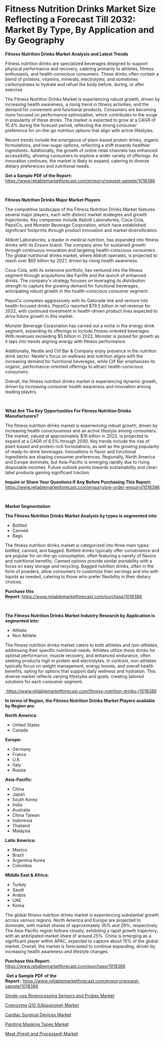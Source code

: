 <p><h1>Fitness Nutrition Drinks Market Size Reflecting a Forecast Till 2032: Market By Type, By Application and By Geography</h1></p><p><strong>Fitness Nutrition Drinks Market Analysis and Latest Trends</strong></p>
<p><p>Fitness nutrition drinks are specialized beverages designed to support physical performance and recovery, catering primarily to athletes, fitness enthusiasts, and health-conscious consumers. These drinks often contain a blend of proteins, vitamins, minerals, electrolytes, and sometimes carbohydrates to hydrate and refuel the body before, during, or after exercise.</p><p>The Fitness Nutrition Drinks Market is experiencing robust growth, driven by increasing health awareness, a rising trend in fitness activities, and the demand for convenient and functional products. Consumers are becoming more focused on performance optimization, which contributes to the surge in popularity of these drinks. The market is expected to grow at a CAGR of 10.4% during the forecast period, reflecting the strong consumer preference for on-the-go nutrition options that align with active lifestyles.</p><p>Recent trends include the emergence of plant-based protein drinks, organic formulations, and low-sugar options, reflecting a shift towards healthier ingredients. Additionally, the growth of online retail channels has enhanced accessibility, allowing consumers to explore a wider variety of offerings. As innovation continues, the market is likely to expand, catering to diverse dietary preferences and nutritional needs.</p></p>
<p><strong>Get a Sample PDF of the Report:&nbsp;</strong> <a href="https://www.reliablemarketforecast.com/enquiry/request-sample/1018386?utm_campaign=1167&utm_medium=2&utm_source=Github&utm_content=ia&utm_term=21032025&utm_id=fitness-nutrition-drinks">https://www.reliablemarketforecast.com/enquiry/request-sample/1018386</a></p>
<p>&nbsp;</p>
<p><strong>Fitness Nutrition Drinks Major Market Players</strong></p>
<p><p>The competitive landscape of the Fitness Nutrition Drinks Market features several major players, each with distinct market strategies and growth trajectories. Key companies include Abbott Laboratories, Coca-Cola, PepsiCo, and Monster Beverage Corporation, which have established significant footprints through product innovation and market diversification.</p><p>Abbott Laboratories, a leader in medical nutrition, has expanded into fitness drinks with its Ensure brand. The company aims for sustained growth through continuous innovation and targeting health-conscious consumers. The global nutritional drinks market, where Abbott operates, is projected to reach over $65 billion by 2027, driven by rising health awareness.</p><p>Coca-Cola, with its extensive portfolio, has ventured into the fitness segment through acquisitions like Fairlife and the launch of enhanced drinks. The company's strategy focuses on leveraging its distribution strength to capture the growing demand for functional beverages, anticipating robust growth in the health-conscious consumer segment.</p><p>PepsiCo competes aggressively with its Gatorade line and venture into health-focused drinks. PepsiCo reported $79.5 billion in net revenue for 2022, with continued investment in health-driven product lines expected to drive future growth in this market.</p><p>Monster Beverage Corporation has carved out a niche in the energy drink segment, expanding its offerings to include fitness-oriented beverages. With revenues exceeding $5 billion in 2022, Monster is poised for growth as it taps into trends aligning energy with fitness performance.</p><p>Additionally, Nestle and Clif Bar & Company enjoy presence in the nutrition drink sector. Nestle's focus on wellness and nutrition aligns with the increasing demand for functional beverages, while Clif Bar emphasizes its organic, performance-oriented offerings to attract health-conscious consumers.</p><p>Overall, the fitness nutrition drinks market is experiencing dynamic growth, driven by increasing consumer health awareness and innovation among leading players.</p></p>
<p>&nbsp;</p>
<p><strong>What Are The Key Opportunities For Fitness Nutrition Drinks Manufacturers?</strong></p>
<p><p>The fitness nutrition drinks market is experiencing robust growth, driven by increasing health consciousness and an active lifestyle among consumers. The market, valued at approximately $19 billion in 2023, is projected to expand at a CAGR of 6.5% through 2030. Key trends include the rise of plant-based and protein-rich formulations, as well as the growing popularity of ready-to-drink beverages. Innovations in flavor and functional ingredients are shaping consumer preferences. Regionally, North America and Europe dominate, but Asia-Pacific is emerging rapidly due to rising disposable incomes. Future outlook points towards sustainability and clean label products gaining significant traction.</p></p>
<p><strong>Inquire or Share Your Questions If Any Before Purchasing This Report:</strong> <a href="https://www.reliablemarketforecast.com/enquiry/pre-order-enquiry/1018386?utm_campaign=1167&utm_medium=2&utm_source=Github&utm_content=ia&utm_term=21032025&utm_id=fitness-nutrition-drinks">https://www.reliablemarketforecast.com/enquiry/pre-order-enquiry/1018386</a></p>
<p>&nbsp;</p>
<p><strong>Market Segmentation</strong></p>
<p><strong>The Fitness Nutrition Drinks Market Analysis by types is segmented into:</strong></p>
<p><ul><li>Bottled</li><li>Canned</li><li>Bags</li></ul></p>
<p><p>The fitness nutrition drinks market is categorized into three main types: bottled, canned, and bagged. Bottled drinks typically offer convenience and are popular for on-the-go consumption, often featuring a variety of flavors and nutritional benefits. Canned options provide similar portability with a focus on easy storage and recycling. Bagged nutrition drinks, often in the form of powders, allow consumers to customize their servings and mix with liquids as needed, catering to those who prefer flexibility in their dietary choices.</p></p>
<p><strong>Purchase this Report:&nbsp;</strong><a href="https://www.reliablemarketforecast.com/purchase/1018386?utm_campaign=1167&utm_medium=2&utm_source=Github&utm_content=ia&utm_term=21032025&utm_id=fitness-nutrition-drinks">https://www.reliablemarketforecast.com/purchase/1018386</a></p>
<p>&nbsp;</p>
<p><strong>The Fitness Nutrition Drinks Market Industry Research by Application is segmented into:</strong></p>
<p><ul><li>Athlete</li><li>Non Athlete</li></ul></p>
<p><p>The fitness nutrition drinks market caters to both athletes and non-athletes, addressing their specific nutritional needs. Athletes utilize these drinks for optimal performance, muscle recovery, and enhanced endurance, often seeking products high in protein and electrolytes. In contrast, non-athletes typically focus on weight management, energy boosts, and overall health benefits, opting for options that support daily wellness and hydration. This diverse market reflects varying lifestyles and goals, creating tailored solutions for each consumer segment.</p></p>
<p><a href="https://www.reliablemarketforecast.com/fitness-nutrition-drinks-r1018386?utm_campaign=1167&utm_medium=2&utm_source=Github&utm_content=ia&utm_term=21032025&utm_id=fitness-nutrition-drinks">&nbsp;https://www.reliablemarketforecast.com/fitness-nutrition-drinks-r1018386</a></p>
<p><strong>In terms of Region, the Fitness Nutrition Drinks Market Players available by Region are:</strong></p>
<p>
    <p> <strong> North America: </strong>
        <ul>
            <li>United States</li>
            <li>Canada</li>
        </ul>
        </p> 
    <p> <strong> Europe: </strong>
        <ul>
            <li>Germany</li>
            <li>France</li>
            <li>U.K.</li>
            <li>Italy</li>
            <li>Russia</li>
        </ul>
        </p> 
    <p> <strong> Asia-Pacific: </strong>
        <ul>
            <li>China</li>
            <li>Japan</li>
            <li>South Korea</li>
            <li>India</li>
            <li>Australia</li>
            <li>China Taiwan</li>
            <li>Indonesia</li>
            <li>Thailand</li>
            <li>Malaysia</li>
        </ul>
        </p> 
    <p> <strong> Latin America: </strong>
        <ul>
            <li>Mexico</li>
            <li>Brazil</li>
            <li>Argentina Korea</li>
            <li>Colombia</li>
        </ul>
        </p> 
    <p> <strong> Middle East & Africa: </strong>
        <ul>
            <li>Turkey</li>
            <li>Saudi</li>
            <li>Arabia</li>
            <li>UAE</li>
            <li>Korea</li>
        </ul>
    </p>
    </p>
<p><p>The global fitness nutrition drinks market is experiencing substantial growth across various regions. North America and Europe are projected to dominate, with market shares of approximately 35% and 29%, respectively. The Asia-Pacific region follows closely, exhibiting a rapid growth trajectory, with an anticipated market share of around 25%. China is emerging as a significant player within APAC, expected to capture about 15% of the global market. Overall, the market is forecasted to continue expanding, driven by increasing health awareness and lifestyle changes.</p></p>
<p><strong>Purchase this Report: </strong><a href="https://www.reliablemarketforecast.com/purchase/1018386?utm_campaign=1167&utm_medium=2&utm_source=Github&utm_content=ia&utm_term=21032025&utm_id=fitness-nutrition-drinks">https://www.reliablemarketforecast.com/purchase/1018386</a></p>
<p>&nbsp;<strong>Get a Sample PDF of the Report:&nbsp;&nbsp;</strong><a href="https://www.reliablemarketforecast.com/enquiry/request-sample/1018386?utm_campaign=1167&utm_medium=2&utm_source=Github&utm_content=ia&utm_term=21032025&utm_id=fitness-nutrition-drinks">https://www.reliablemarketforecast.com/enquiry/request-sample/1018386</a></p>
<p><strong></strong></p>
<p><p><a href="https://github.com/HobertDavis43/Market-Research-Report-List-2/blob/main/single-use-bioprocessing-sensors-and-probes-market.md?utm_campaign=1167&utm_medium=2&utm_source=Github&utm_content=ia&utm_term=21032025&utm_id=fitness-nutrition-drinks">Single-use Bioprocessing Sensors and Probes Market</a></p><p><a href="https://github.com/AshikRahman991/Market-Research-Report-List-2/blob/main/coenzyme-q10-ubiquinone-market.md?utm_campaign=1167&utm_medium=2&utm_source=Github&utm_content=ia&utm_term=21032025&utm_id=fitness-nutrition-drinks">Coenzyme Q10 (Ubiquinone) Market</a></p><p><a href="https://github.com/arneslullapq/Market-Research-Report-List-1/blob/main/cardiac-surgical-devices-market.md?utm_campaign=1167&utm_medium=2&utm_source=Github&utm_content=ia&utm_term=21032025&utm_id=fitness-nutrition-drinks">Cardiac Surgical Devices Market</a></p><p><a href="https://github.com/arocasanzib6/Market-Research-Report-List-1/blob/main/painting-masking-tapes-market.md?utm_campaign=1167&utm_medium=2&utm_source=Github&utm_content=ia&utm_term=21032025&utm_id=fitness-nutrition-drinks">Painting Masking Tapes Market</a></p><p><a href="https://github.com/langolaskark/Market-Research-Report-List-1/blob/main/meat-fresh-and-processed-market.md?utm_campaign=1167&utm_medium=2&utm_source=Github&utm_content=ia&utm_term=21032025&utm_id=fitness-nutrition-drinks">Meat (Fresh and Processed) Market</a></p></p>